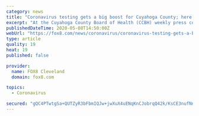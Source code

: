 ```yaml
---
category: news
title: "Coronavirus testing gets a big boost for Cuyahoga County; here’s who will get them"
excerpt: "At the Cuyahoga County Board of Health (CCBH) weekly press conferences, every week they said they didn’t have the tests they needed. They show a weekly number in the hundreds for probable coronavirus cases – people who can’t get tests who are sick and have had confirmed exposure to COVID-19."
publishedDateTime: 2020-05-08T14:50:00Z
webUrl: "https://fox8.com/news/coronavirus/coronavirus-testing-gets-a-big-boost-for-cuyahoga-county-heres-who-will-get-them/"
type: article
quality: 19
heat: 19
published: false

provider:
  name: FOX8 Cleveland
  domain: fox8.com

topics:
  - Coronavirus

secured: "gQC4PTwtgSa+QUTZyR3bFbmIQJw+jwXuX4uENqKnCJobrqQ42k/KsCE3nufNntyBkvJSAKJpCSFMeVjiF40iIyOlHYe49gi3uqR05in2fVsl5A8etmQskT6Cb3ZeEHoCPlSIW0DHFCKEIH//jKCxI4qHa9O9C8QO1AwZC5eIEfIfQDaH4uTF/DuRXlgWmCEgbTY+xidOiDVwJ3gGwuuuHf8nEiGV0XSahjkCCNcbswE0Ns7SEzdvA9yULtKbpUlqy2eIfpJRL7vzSYe4QYIKdrCB1KyRvRrDv5+zJVXqmsdeoWfEFZrqBit2lkfyyBPsgdSh0Ihe5h0+keRB3d750ylnZdh3sQCpVDtPfmODcACswQ4PBK6nAX8iGOt0bcz4TL52SM+8FebL8xMDl6QsVDtipoBQljI68pYAh+1Q73uLgBzrxmjjK8dz4I1Nyf6cq/WJj0vraUUg5nffSV2eSzwRtCs7GICTy5Z3bk7Uk+s=;tAd18wi1aMB6Ewqh8z6BXw=="
---
```


